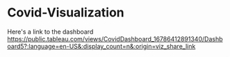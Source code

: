 # Covid-Visualization
Here's a link to the dashboard
https://public.tableau.com/views/CovidDashboard_16786412891340/Dashboard5?:language=en-US&:display_count=n&:origin=viz_share_link
